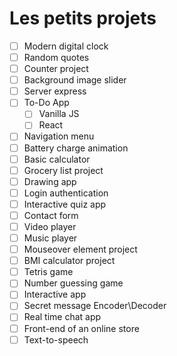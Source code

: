 # Les petits projets

- [ ] Modern digital clock
- [ ] Random quotes
- [ ] Counter project
- [ ] Background image slider
- [ ] Server express
- [ ] To-Do App
  - [ ] Vanilla JS
  - [ ] React
- [ ] Navigation menu
- [ ] Battery charge animation
- [ ] Basic calculator
- [ ] Grocery list project
- [ ] Drawing app
- [ ] Login authentication
- [ ] Interactive quiz app
- [ ] Contact form
- [ ] Video player
- [ ] Music player
- [ ] Mouseover element project
- [ ] BMI calculator project
- [ ] Tetris game
- [ ] Number guessing game
- [ ] Interactive app
- [ ] Secret message Encoder\Decoder
- [ ] Real time chat app
- [ ] Front-end of an online store
- [ ] Text-to-speech